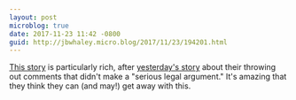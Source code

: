 ```yaml
---
layout: post
microblog: true
date: 2017-11-23 11:42 -0800
guid: http://jbwhaley.micro.blog/2017/11/23/194201.html
---
```

[This story](https://www.washingtonpost.com/news/the-switch/wp/2017/11/22/official-says-hes-been-stymied-by-the-fcc-in-investigation-of-fake-net-neutrality-foes/) is particularly rich, after [yesterday's story](https://www.theverge.com/2017/11/22/16689838/fcc-net-neutrality-comments-were-largely-ignored) about their throwing out comments that didn't make a "serious legal argument." It's amazing that they think they can (and may!) get away with this.
